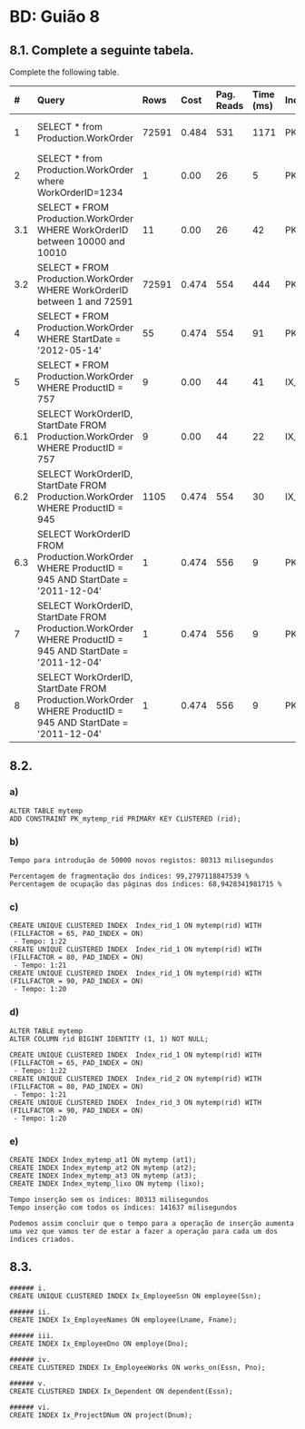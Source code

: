 # BD: Guião 8


## ​8.1. Complete a seguinte tabela.
Complete the following table.

| #    | Query                                                                                                      | Rows  | Cost  | Pag. Reads | Time (ms) | Index used               | Index Op.          | Discussion |
| :--- | :--------------------------------------------------------------------------------------------------------- | :---- | :---- | :--------- | :-------- | :----------------------- |--------------------| :--------- |
| 1    | SELECT * from Production.WorkOrder                                                                         | 72591 | 0.484 | 531        | 1171      | PK_WorkOrder_WorkOrderID | Clustered Index Scan|
| 2    | SELECT * from Production.WorkOrder where WorkOrderID=1234                                                  | 1     | 0.00  | 26         | 5         | PK_WorkOrder_WorkOrderID | Clustered Index Scan|
| 3.1  | SELECT * FROM Production.WorkOrder WHERE WorkOrderID between 10000 and 10010                               | 11    | 0.00  | 26         | 42        | PK_WorkOrder_WorkOrderID | Clustered Index Scan|
| 3.2  | SELECT * FROM Production.WorkOrder WHERE WorkOrderID between 1 and 72591                                   | 72591 | 0.474 | 554        | 444       | PK_WorkOrder_WorkOrderID | Clustered Index Scan|
| 4    | SELECT * FROM Production.WorkOrder WHERE StartDate = '2012-05-14'                                          | 55    | 0.474 | 554        | 91        | PK_WorkOrder_WorkOrderID | Clustered Index Scan|
| 5    | SELECT * FROM Production.WorkOrder WHERE ProductID = 757                                                   | 9     | 0.00  | 44         | 41        | IX_WorkOrder_ProductID   |  Index Scan         |
| 6.1  | SELECT WorkOrderID, StartDate FROM Production.WorkOrder WHERE ProductID = 757                              | 9     | 0.00  | 44         | 22        | IX_WorkOrder_ProductID   |  Index Scan         |
| 6.2  | SELECT WorkOrderID, StartDate FROM Production.WorkOrder WHERE ProductID = 945                              | 1105  | 0.474 | 554        | 30        | IX_WorkOrder_ProductID   | Clustered Index Scan|
| 6.3  | SELECT WorkOrderID FROM Production.WorkOrder WHERE ProductID = 945 AND StartDate = '2011-12-04'            | 1     | 0.474 | 556        | 9         | PK_WorkOrder_WorkOrderID | Clustered Index Scan|
| 7    | SELECT WorkOrderID, StartDate FROM Production.WorkOrder WHERE ProductID = 945 AND StartDate = '2011-12-04' | 1     | 0.474 | 556        | 9         | PK_WorkOrder_WorkOrderID | Clustered Index Scan|
| 8    | SELECT WorkOrderID, StartDate FROM Production.WorkOrder WHERE ProductID = 945 AND StartDate = '2011-12-04' | 1     | 0.474 | 556        | 9         | PK_WorkOrder_WorkOrderID | Clustered Index Scan|


## ​8.2.

### a)

```
ALTER TABLE mytemp
ADD CONSTRAINT PK_mytemp_rid PRIMARY KEY CLUSTERED (rid);
```

### b)

```
Tempo para introdução de 50000 novos registos: 80313 milisegundos

Percentagem de fragmentação dos índices: 99,2797118847539 %
Percentagem de ocupação das páginas dos índices: 68,9428341981715 %
```

### c)

```
CREATE UNIQUE CLUSTERED INDEX  Index_rid_1 ON mytemp(rid) WITH (FILLFACTOR = 65, PAD_INDEX = ON)
 - Tempo: 1:22
CREATE UNIQUE CLUSTERED INDEX  Index_rid_1 ON mytemp(rid) WITH (FILLFACTOR = 80, PAD_INDEX = ON)
 - Tempo: 1:21
CREATE UNIQUE CLUSTERED INDEX  Index_rid_1 ON mytemp(rid) WITH (FILLFACTOR = 90, PAD_INDEX = ON)
 - Tempo: 1:20
```

### d)

```
ALTER TABLE mytemp
ALTER COLUMN rid BIGINT IDENTITY (1, 1) NOT NULL;

CREATE UNIQUE CLUSTERED INDEX  Index_rid_1 ON mytemp(rid) WITH (FILLFACTOR = 65, PAD_INDEX = ON)
 - Tempo: 1:22
CREATE UNIQUE CLUSTERED INDEX  Index_rid_2 ON mytemp(rid) WITH (FILLFACTOR = 80, PAD_INDEX = ON)
 - Tempo: 1:21
CREATE UNIQUE CLUSTERED INDEX  Index_rid_3 ON mytemp(rid) WITH (FILLFACTOR = 90, PAD_INDEX = ON)
 - Tempo: 1:20
```

### e)

```
CREATE INDEX Index_mytemp_at1 ON mytemp (at1);
CREATE INDEX Index_mytemp_at2 ON mytemp (at2);
CREATE INDEX Index_mytemp_at3 ON mytemp (at3);
CREATE INDEX Index_mytemp_lixo ON mytemp (lixo);

Tempo inserção sem os índices: 80313 milisegundos
Tempo inserção com todos os índices: 141637 milisegundos

Podemos assim concluir que o tempo para a operação de inserção aumenta uma vez que vamos ter de estar a fazer a operação para cada um dos índices criados.
```

## ​8.3.

```
###### i.
CREATE UNIQUE CLUSTERED INDEX Ix_EmployeeSsn ON employee(Ssn);

###### ii.
CREATE INDEX Ix_EmployeeNames ON employee(Lname, Fname);

###### iii.
CREATE INDEX Ix_EmployeeDno ON employe(Dno);

###### iv.
CREATE CLUSTERED INDEX Ix_EmployeeWorks ON works_on(Essn, Pno);

###### v.
CREATE CLUSTERED INDEX Ix_Dependent ON dependent(Essn);

###### vi.
CREATE INDEX Ix_ProjectDNum ON project(Dnum);
```
